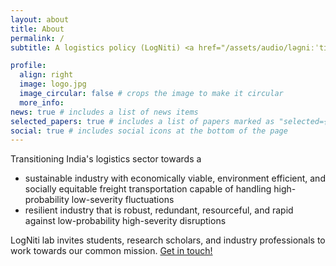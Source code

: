 ```yaml
---
layout: about
title: About
permalink: /
subtitle: A logistics policy (LogNiti) <a href="/assets/audio/ləɡniːˈtɪ.wav" target="_blank" rel="noopener noreferrer">[ləɡniːˈtɪ]</a> lab for sustainable and resilience logistics.

profile:
  align: right
  image: logo.jpg
  image_circular: false # crops the image to make it circular
  more_info:
news: true # includes a list of news items
selected_papers: true # includes a list of papers marked as "selected={true}"
social: true # includes social icons at the bottom of the page
---
```


Transitioning India's logistics sector towards a

- sustainable industry with economically viable, environment efficient, and socially equitable freight transportation capable of handling high-probability low-severity fluctuations
- resilient industry that is robust, redundant, resourceful, and rapid against low-probability high-severity disruptions

LogNiti lab invites students, research scholars, and industry professionals to work towards our common mission. <a href="https://lognitilab.github.io/people/">Get in touch!</a>
